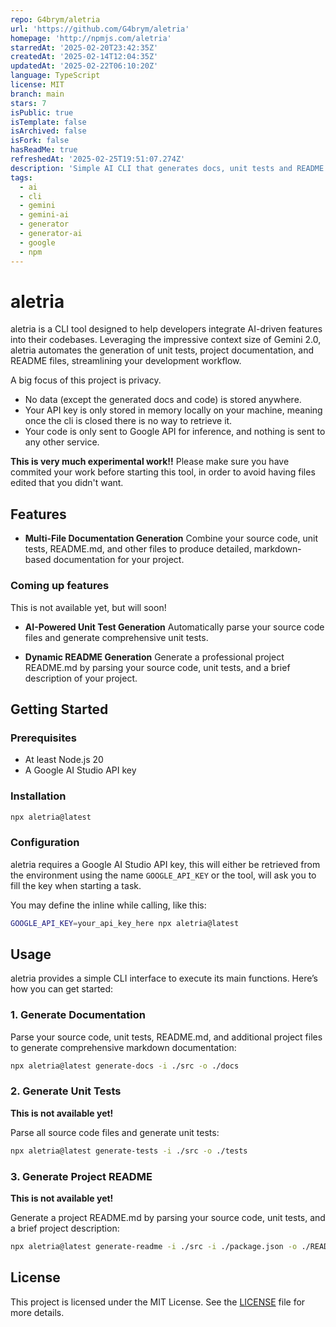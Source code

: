 ```yaml
---
repo: G4brym/aletria
url: 'https://github.com/G4brym/aletria'
homepage: 'http://npmjs.com/aletria'
starredAt: '2025-02-20T23:42:35Z'
createdAt: '2025-02-14T12:04:35Z'
updatedAt: '2025-02-22T06:10:20Z'
language: TypeScript
license: MIT
branch: main
stars: 7
isPublic: true
isTemplate: false
isArchived: false
isFork: false
hasReadMe: true
refreshedAt: '2025-02-25T19:51:07.274Z'
description: 'Simple AI CLI that generates docs, unit tests and README.md files'
tags:
  - ai
  - cli
  - gemini
  - gemini-ai
  - generator
  - generator-ai
  - google
  - npm
---
```


# aletria

aletria is a CLI tool designed to help developers integrate AI-driven features into their codebases. Leveraging the
impressive context size of Gemini 2.0, aletria automates the generation of unit tests, project documentation, and README
files, streamlining your development workflow.

A big focus of this project is privacy.
 - No data (except the generated docs and code) is stored anywhere.
 - Your API key is only stored in memory locally on your machine, meaning once the cli is closed there is no way to retrieve it.
 - Your code is only sent to Google API for inference, and nothing is sent to any other service.


**This is very much experimental work!!**
Please make sure you have commited your work before starting this tool, in order to avoid having files edited that you didn't want.

## Features

- **Multi-File Documentation Generation**
  Combine your source code, unit tests, README.md, and other files to produce detailed, markdown-based documentation for
  your project.

### Coming up features
This is not available yet, but will soon!
- **AI-Powered Unit Test Generation**
  Automatically parse your source code files and generate comprehensive unit tests.

- **Dynamic README Generation**
  Generate a professional project README.md by parsing your source code, unit tests, and a brief description of your
  project.

## Getting Started

### Prerequisites

- At least Node.js 20
- A Google AI Studio API key

### Installation

```bash
npx aletria@latest
```

### Configuration

aletria requires a Google AI Studio API key, this will either be retrieved from the environment using the name `GOOGLE_API_KEY`
or the tool, will ask you to fill the key when starting a task.

You may define the inline while calling, like this:
```bash
GOOGLE_API_KEY=your_api_key_here npx aletria@latest
```

## Usage

aletria provides a simple CLI interface to execute its main functions. Here’s how you can get started:

### 1. Generate Documentation

Parse your source code, unit tests, README.md, and additional project files to generate comprehensive markdown
documentation:

```bash
npx aletria@latest generate-docs -i ./src -o ./docs
```

### 2. Generate Unit Tests

**This is not available yet!**

Parse all source code files and generate unit tests:

```bash
npx aletria@latest generate-tests -i ./src -o ./tests
```

### 3. Generate Project README

**This is not available yet!**

Generate a project README.md by parsing your source code, unit tests, and a brief project description:

```bash
npx aletria@latest generate-readme -i ./src -i ./package.json -o ./README.md
```

## License

This project is licensed under the MIT License. See the [LICENSE](LICENSE) file for more details.

